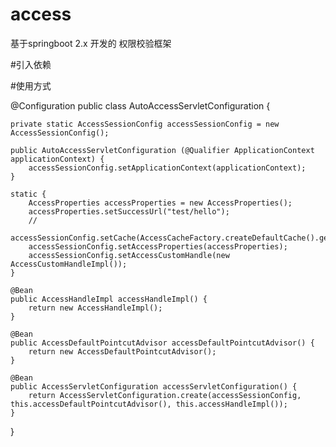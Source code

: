 # access
基于springboot 2.x 开发的 权限校验框架

#引入依赖


#使用方式

@Configuration
public class AutoAccessServletConfiguration {
	
	private static AccessSessionConfig accessSessionConfig = new AccessSessionConfig();
	
	public AutoAccessServletConfiguration (@Qualifier ApplicationContext applicationContext) {
		accessSessionConfig.setApplicationContext(applicationContext);
	}
	
	static {
		AccessProperties accessProperties = new AccessProperties();
		accessProperties.setSuccessUrl("test/hello");
		//
		accessSessionConfig.setCache(AccessCacheFactory.createDefaultCache().getInstance());
		accessSessionConfig.setAccessProperties(accessProperties);
		accessSessionConfig.setAccessCustomHandle(new AccessCustomHandleImpl());
	}
	
	@Bean
	public AccessHandleImpl accessHandleImpl() {
		return new AccessHandleImpl();
	}
	
	@Bean
	public AccessDefaultPointcutAdvisor accessDefaultPointcutAdvisor() {
		return new AccessDefaultPointcutAdvisor();
	}
	
	@Bean
	public AccessServletConfiguration accessServletConfiguration() {
		return AccessServletConfiguration.create(accessSessionConfig, this.accessDefaultPointcutAdvisor(), this.accessHandleImpl());
	}
	
}

